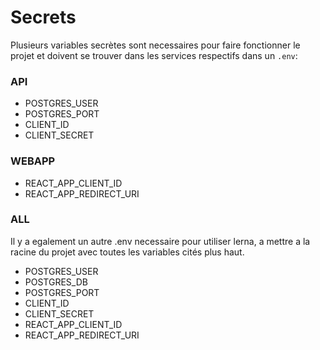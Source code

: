 # Secrets

Plusieurs variables secrètes sont necessaires pour faire fonctionner
le projet et doivent se trouver dans les services respectifs dans
un `.env`:

### API

* POSTGRES_USER
* POSTGRES_PORT
* CLIENT_ID
* CLIENT_SECRET

### WEBAPP

* REACT_APP_CLIENT_ID
* REACT_APP_REDIRECT_URI

### ALL

Il y a egalement un autre .env necessaire pour utiliser lerna,
a mettre a la racine du projet avec toutes les variables cités
plus haut.

* POSTGRES_USER
* POSTGRES_DB
* POSTGRES_PORT
* CLIENT_ID
* CLIENT_SECRET
* REACT_APP_CLIENT_ID
* REACT_APP_REDIRECT_URI